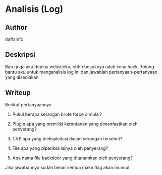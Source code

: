 # Analisis (Log)

## Author
daffainfo

## Deskripsi
Baru juga aku deploy websiteku, ehhh besoknya udah kena hack. Tolong bantu aku untuk menganalisis log ini dan jawablah pertanyaan-pertanyaan yang disediakan

## Writeup
Berikut pertanyaannya
1. Pukul berapa serangan brute force dimulai?

2. Plugin apa yang memiliki kerentanan yang dimanfaatkan oleh penyerang?

3. CVE apa yang dieksploitasi dalam serangan tersebut?

4. File apa yang diperiksa isinya oleh penyerang?

5. Apa nama file backdoor yang ditanamkan oleh penyerang?

Jika jawabannya sudah benar semua maka flag akan muncul